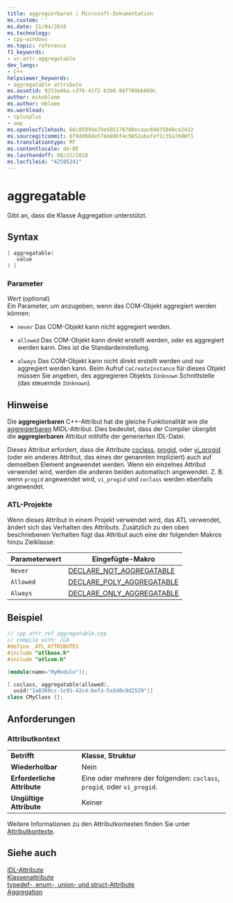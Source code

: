 ```yaml
---
title: aggregierbaren | Microsoft-Dokumentation
ms.custom: ''
ms.date: 11/04/2016
ms.technology:
- cpp-windows
ms.topic: reference
f1_keywords:
- vc-attr.aggregatable
dev_langs:
- C++
helpviewer_keywords:
- aggregatable attribute
ms.assetid: 9253a46a-cd76-41f2-b3b6-86f709bb069c
author: mikeblome
ms.author: mblome
ms.workload:
- cplusplus
- uwp
ms.openlocfilehash: 66c85999e70e505176700ecaac69b75048ce2422
ms.sourcegitcommit: 6f8dd98de57bb80bf4c9852abafef1c35a7600f1
ms.translationtype: MT
ms.contentlocale: de-DE
ms.lasthandoff: 08/22/2018
ms.locfileid: "42595241"
---
```

# <a name="aggregatable"></a>aggregatable

Gibt an, dass die Klasse Aggregation unterstützt.

## <a name="syntax"></a>Syntax

```cpp
[ aggregatable(
   value
) ]
```

### <a name="parameters"></a>Parameter

*Wert* (optional)  
Ein Parameter, um anzugeben, wenn das COM-Objekt aggregiert werden können:

- `never` Das COM-Objekt kann nicht aggregiert werden.

- `allowed` Das COM-Objekt kann direkt erstellt werden, oder es aggregiert werden kann. Dies ist die Standardeinstellung.

- `always` Das COM-Objekt kann nicht direkt erstellt werden und nur aggregiert werden kann. Beim Aufruf `CoCreateInstance` für dieses Objekt müssen Sie angeben, des aggregieren Objekts `IUnknown` Schnittstelle (das steuernde `IUnknown`).

## <a name="remarks"></a>Hinweise

Die **aggregierbaren** C++-Attribut hat die gleiche Funktionalität wie die [aggregierbaren](http://msdn.microsoft.com/library/windows/desktop/aa366721) MIDL-Attribut. Dies bedeutet, dass der Compiler übergibt die **aggregierbaren** Attribut mithilfe der generierten IDL-Datei.

Dieses Attribut erfordert, dass die Attribute [coclass](../windows/coclass.md), [progid](../windows/progid.md), oder [vi_progid](../windows/vi-progid.md) (oder ein anderes Attribut, das eines der genannten impliziert) auch auf demselben Element angewendet werden. Wenn ein einzelnes Attribut verwendet wird, werden die anderen beiden automatisch angewendet. Z. B. wenn `progid` angewendet wird, `vi_progid` und `coclass` werden ebenfalls angewendet.

### <a name="atl-projects"></a>ATL-Projekte

Wenn dieses Attribut in einem Projekt verwendet wird, das ATL verwendet, ändert sich das Verhalten des Attributs. Zusätzlich zu den oben beschriebenen Verhalten fügt das Attribut auch eine der folgenden Makros hinzu Zielklasse:

|Parameterwert|Eingefügte-Makro|
|---------------------|--------------------|
|`Never`|[DECLARE_NOT_AGGREGATABLE](../atl/reference/aggregation-and-class-factory-macros.md#declare_not_aggregatable)|
|`Allowed`|[DECLARE_POLY_AGGREGATABLE](../atl/reference/aggregation-and-class-factory-macros.md#declare_poly_aggregatable)|
|`Always`|[DECLARE_ONLY_AGGREGATABLE](../atl/reference/aggregation-and-class-factory-macros.md#declare_only_aggregatable)|

## <a name="example"></a>Beispiel

```cpp
// cpp_attr_ref_aggregatable.cpp
// compile with: /LD
#define _ATL_ATTRIBUTES
#include "atlbase.h"
#include "atlcom.h"

[module(name="MyModule")];

[ coclass, aggregatable(allowed),
  uuid("1a8369cc-1c91-42c4-befa-5a5d8c9d2529")]
class CMyClass {};
```

## <a name="requirements"></a>Anforderungen

### <a name="attribute-context"></a>Attributkontext

|||
|-|-|
|**Betrifft**|**Klasse**, **Struktur**|
|**Wiederholbar**|Nein|
|**Erforderliche Attribute**|Eine oder mehrere der folgenden: `coclass`, `progid`, oder `vi_progid`.|
|**Ungültige Attribute**|Keiner|

Weitere Informationen zu den Attributkontexten finden Sie unter [Attributkontexte](../windows/attribute-contexts.md).

## <a name="see-also"></a>Siehe auch

[IDL-Attribute](../windows/idl-attributes.md)  
[Klassenattribute](../windows/class-attributes.md)  
[typedef-, enum-, union- und struct-Attribute](../windows/typedef-enum-union-and-struct-attributes.md)  
[Aggregation](http://msdn.microsoft.com/library/windows/desktop/ms686558)  